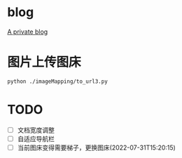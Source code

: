 # blog

[A private blog](https://whitestarrain.github.io/blog/)

# 图片上传图床

```bash
python ./imageMapping/to_url3.py
```


# TODO

- [ ] 文档宽度调整
- [ ] 自适应导航栏
- [ ] 当前图床变得需要梯子，更换图床(2022-07-31T15:20:15)
